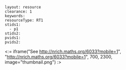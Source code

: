 ````
layout: resource
clearance: 1
keywords:
resourceType: RT1
stids1: 
  - p1
stids2:
pvids1:
pvids2:

````

<:= iframe("See http://nrich.maths.org/6033?mobile=1", "http://nrich.maths.org/6033?mobile=1", 700, 2300, image="thumbnail.png") :>


